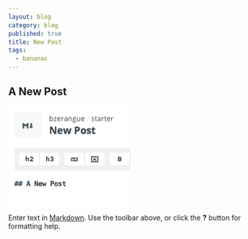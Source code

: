 ```yaml
---
layout: blog
category: blog
published: true
title: New Post
tags: 
  - bananas
---
```


## A New Post

![](/media/image-screenshot.png)

Enter text in [Markdown](http://daringfireball.net/projects/markdown/). Use the toolbar above, or click the **?** button for formatting help.